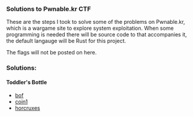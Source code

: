 ### Solutions to Pwnable.kr CTF
These are the steps I took to solve some of the problems on Pwnable.kr, 
which is a wargame site to explore system exploitation. When some programming
is needed there will be source code to that accompanies it, the default langauge
will be Rust for this project.

The flags will not be posted on here.

### Solutions:
#### Toddler's Bottle
- [bof](solutions/bof.md)
- [coin1](solutions/coin1.md)
- [horcruxes](solutions/horcruxes.md)